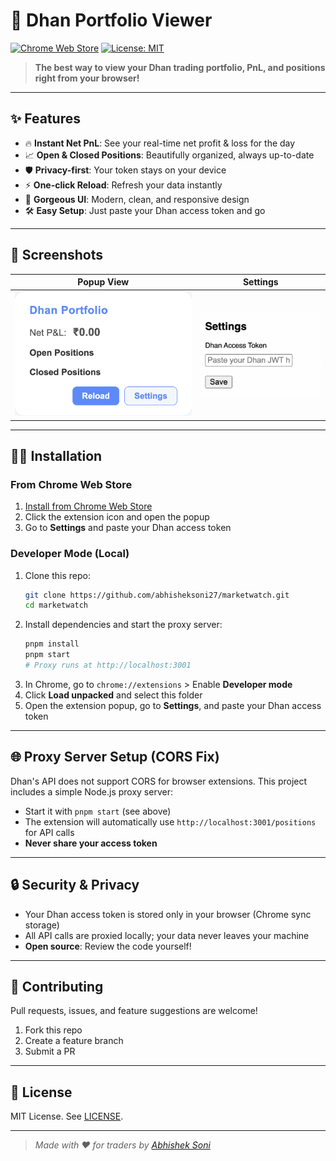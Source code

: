 # 🚀 Dhan Portfolio Viewer

[![Chrome Web Store](https://img.shields.io/chrome-web-store/v/your-extension-id.svg?logo=google-chrome&label=Chrome%20Web%20Store)](https://chrome.google.com/webstore/detail/your-extension-id)
[![License: MIT](https://img.shields.io/badge/License-MIT-yellow.svg)](LICENSE)

> **The best way to view your Dhan trading portfolio, PnL, and positions right from your browser!**

---

## ✨ Features

- 🔥 **Instant Net PnL**: See your real-time net profit & loss for the day
- 📈 **Open & Closed Positions**: Beautifully organized, always up-to-date
- 🛡️ **Privacy-first**: Your token stays on your device
- ⚡ **One-click Reload**: Refresh your data instantly
- 🎨 **Gorgeous UI**: Modern, clean, and responsive design
- 🛠️ **Easy Setup**: Just paste your Dhan access token and go

---

## 📸 Screenshots

| Popup View | Settings |
|---|---|
| ![Popup Screenshot](./screenshots/popup.png) | ![Settings Screenshot](./screenshots/settings.png) |

---

## 🧑‍💻 Installation

### From Chrome Web Store
1. [Install from Chrome Web Store](https://chrome.google.com/webstore/detail/your-extension-id)
2. Click the extension icon and open the popup
3. Go to **Settings** and paste your Dhan access token

### Developer Mode (Local)
1. Clone this repo:
   ```sh
   git clone https://github.com/abhisheksoni27/marketwatch.git
   cd marketwatch
   ```
2. Install dependencies and start the proxy server:
   ```sh
   pnpm install
   pnpm start
   # Proxy runs at http://localhost:3001
   ```
3. In Chrome, go to `chrome://extensions` > Enable **Developer mode**
4. Click **Load unpacked** and select this folder
5. Open the extension popup, go to **Settings**, and paste your Dhan access token

---

## 🌐 Proxy Server Setup (CORS Fix)

Dhan's API does not support CORS for browser extensions. This project includes a simple Node.js proxy server:

- Start it with `pnpm start` (see above)
- The extension will automatically use `http://localhost:3001/positions` for API calls
- **Never share your access token**

---

## 🔒 Security & Privacy
- Your Dhan access token is stored only in your browser (Chrome sync storage)
- All API calls are proxied locally; your data never leaves your machine
- **Open source**: Review the code yourself!

---

## 🤝 Contributing

Pull requests, issues, and feature suggestions are welcome!

1. Fork this repo
2. Create a feature branch
3. Submit a PR

---

## 📄 License

MIT License. See [LICENSE](./LICENSE).

---

> _Made with ❤️ for traders by [Abhishek Soni](https://github.com/abhisheksoni27)_ 